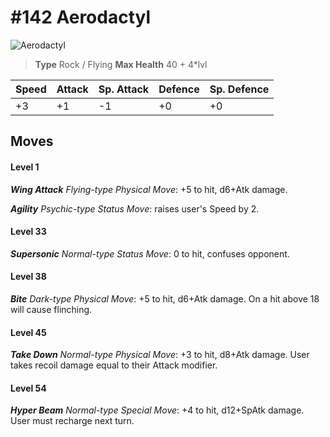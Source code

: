 # #142 Aerodactyl


![Aerodactyl](https://img.pokemondb.net/sprites/home/normal/1x/aerodactyl.png)

> **Type** Rock / Flying
> **Max Health** 40 + 4\*lvl

| Speed | Attack | Sp. Attack | Defence | Sp. Defence |
| ----- | ------ | ---------- | ------- | ----------- |
| +3 | +1 | -1 | +0 | +0 |

## Moves
#### Level 1

***Wing Attack** Flying-type Physical Move*: +5 to hit, d6+Atk damage. 

***Agility** Psychic-type Status Move*: raises user's Speed by 2.
#### Level 33

***Supersonic** Normal-type Status Move*: 0 to hit, confuses opponent.
#### Level 38

***Bite** Dark-type Physical Move*: +5 to hit, d6+Atk damage. On a hit above 18 will cause flinching.
#### Level 45

***Take Down** Normal-type Physical Move*: +3 to hit, d8+Atk damage. User takes recoil damage equal to their Attack modifier.
#### Level 54

***Hyper Beam** Normal-type Special Move*: +4 to hit, d12+SpAtk damage. User must recharge next turn.

